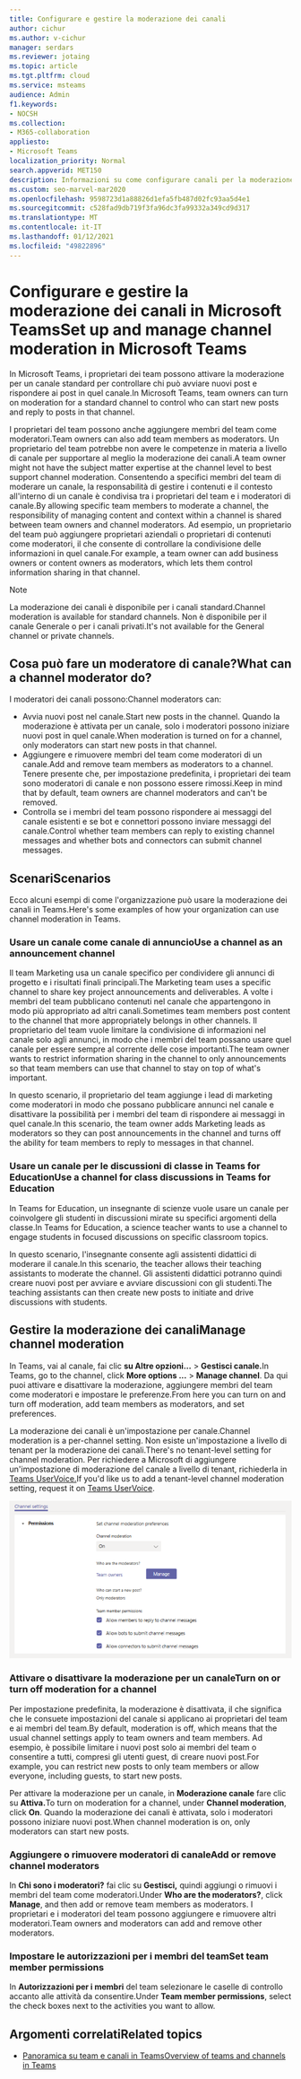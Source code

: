 ```yaml
---
title: Configurare e gestire la moderazione dei canali
author: cichur
ms.author: v-cichur
manager: serdars
ms.reviewer: jotaing
ms.topic: article
ms.tgt.pltfrm: cloud
ms.service: msteams
audience: Admin
f1.keywords:
- NOCSH
ms.collection:
- M365-collaboration
appliesto:
- Microsoft Teams
localization_priority: Normal
search.appverid: MET150
description: Informazioni su come configurare canali per la moderazione in Microsoft Teams, inclusa la procedura per aggiungere membri del team come moderatori di canale.
ms.custom: seo-marvel-mar2020
ms.openlocfilehash: 9598723d1a88826d1efa5fb487d02fc93aa5d4e1
ms.sourcegitcommit: c528fad9db719f3fa96dc3fa99332a349cd9d317
ms.translationtype: MT
ms.contentlocale: it-IT
ms.lasthandoff: 01/12/2021
ms.locfileid: "49822896"
---
```

# <a name="set-up-and-manage-channel-moderation-in-microsoft-teams"></a><span data-ttu-id="9de44-103">Configurare e gestire la moderazione dei canali in Microsoft Teams</span><span class="sxs-lookup"><span data-stu-id="9de44-103">Set up and manage channel moderation in Microsoft Teams</span></span>

<span data-ttu-id="9de44-104">In Microsoft Teams, i proprietari dei team possono attivare la moderazione per un canale standard per controllare chi può avviare nuovi post e rispondere ai post in quel canale.</span><span class="sxs-lookup"><span data-stu-id="9de44-104">In Microsoft Teams, team owners can turn on moderation for a standard channel to control who can start new posts and reply to posts in that channel.</span></span>

<span data-ttu-id="9de44-105">I proprietari del team possono anche aggiungere membri del team come moderatori.</span><span class="sxs-lookup"><span data-stu-id="9de44-105">Team owners can also add team members as moderators.</span></span> <span data-ttu-id="9de44-106">Un proprietario del team potrebbe non avere le competenze in materia a livello di canale per supportare al meglio la moderazione dei canali.</span><span class="sxs-lookup"><span data-stu-id="9de44-106">A team owner might not have the subject matter expertise at the channel level to best support channel moderation.</span></span> <span data-ttu-id="9de44-107">Consentendo a specifici membri del team di moderare un canale, la responsabilità di gestire i contenuti e il contesto all'interno di un canale è condivisa tra i proprietari del team e i moderatori di canale.</span><span class="sxs-lookup"><span data-stu-id="9de44-107">By allowing specific team members to moderate a channel, the responsibility of managing content and context within a channel is shared between team owners and channel moderators.</span></span> <span data-ttu-id="9de44-108">Ad esempio, un proprietario del team può aggiungere proprietari aziendali o proprietari di contenuti come moderatori, il che consente di controllare la condivisione delle informazioni in quel canale.</span><span class="sxs-lookup"><span data-stu-id="9de44-108">For example, a team owner can add business owners or content owners as moderators, which lets them control information sharing in that channel.</span></span>

> [!NOTE]
> <span data-ttu-id="9de44-109">La moderazione dei canali è disponibile per i canali standard.</span><span class="sxs-lookup"><span data-stu-id="9de44-109">Channel moderation is available for standard channels.</span></span> <span data-ttu-id="9de44-110">Non è disponibile per il canale Generale o per i canali privati.</span><span class="sxs-lookup"><span data-stu-id="9de44-110">It's not available for the General channel or private channels.</span></span>

## <a name="what-can-a-channel-moderator-do"></a><span data-ttu-id="9de44-111">Cosa può fare un moderatore di canale?</span><span class="sxs-lookup"><span data-stu-id="9de44-111">What can a channel moderator do?</span></span>

<span data-ttu-id="9de44-112">I moderatori dei canali possono:</span><span class="sxs-lookup"><span data-stu-id="9de44-112">Channel moderators can:</span></span>

- <span data-ttu-id="9de44-113">Avvia nuovi post nel canale.</span><span class="sxs-lookup"><span data-stu-id="9de44-113">Start new posts in the channel.</span></span> <span data-ttu-id="9de44-114">Quando la moderazione è attivata per un canale, solo i moderatori possono iniziare nuovi post in quel canale.</span><span class="sxs-lookup"><span data-stu-id="9de44-114">When moderation is turned on for a channel, only moderators can start new posts in that channel.</span></span>
- <span data-ttu-id="9de44-115">Aggiungere e rimuovere membri del team come moderatori di un canale.</span><span class="sxs-lookup"><span data-stu-id="9de44-115">Add and remove team members as moderators to a channel.</span></span> <span data-ttu-id="9de44-116">Tenere presente che, per impostazione predefinita, i proprietari dei team sono moderatori di canale e non possono essere rimossi.</span><span class="sxs-lookup"><span data-stu-id="9de44-116">Keep in mind that by default, team owners are channel moderators and can't be removed.</span></span>
- <span data-ttu-id="9de44-117">Controlla se i membri del team possono rispondere ai messaggi del canale esistenti e se bot e connettori possono inviare messaggi del canale.</span><span class="sxs-lookup"><span data-stu-id="9de44-117">Control whether team members can reply to existing channel messages and whether bots and connectors can submit channel messages.</span></span>

## <a name="scenarios"></a><span data-ttu-id="9de44-118">Scenari</span><span class="sxs-lookup"><span data-stu-id="9de44-118">Scenarios</span></span>

<span data-ttu-id="9de44-119">Ecco alcuni esempi di come l'organizzazione può usare la moderazione dei canali in Teams.</span><span class="sxs-lookup"><span data-stu-id="9de44-119">Here's some examples of how your organization can use channel moderation in Teams.</span></span>

### <a name="use-a-channel-as-an-announcement-channel"></a><span data-ttu-id="9de44-120">Usare un canale come canale di annuncio</span><span class="sxs-lookup"><span data-stu-id="9de44-120">Use a channel as an announcement channel</span></span>

<span data-ttu-id="9de44-121">Il team Marketing usa un canale specifico per condividere gli annunci di progetto e i risultati finali principali.</span><span class="sxs-lookup"><span data-stu-id="9de44-121">The Marketing team uses a specific channel to share key project announcements and deliverables.</span></span> <span data-ttu-id="9de44-122">A volte i membri del team pubblicano contenuti nel canale che appartengono in modo più appropriato ad altri canali.</span><span class="sxs-lookup"><span data-stu-id="9de44-122">Sometimes team members post content to the channel that more appropriately belongs in other channels.</span></span> <span data-ttu-id="9de44-123">Il proprietario del team vuole limitare la condivisione di informazioni nel canale solo agli annunci, in modo che i membri del team possano usare quel canale per essere sempre al corrente delle cose importanti.</span><span class="sxs-lookup"><span data-stu-id="9de44-123">The team owner wants to restrict information sharing in the channel to only announcements so that team members can use that channel to stay on top of what's important.</span></span>

<span data-ttu-id="9de44-124">In questo scenario, il proprietario del team aggiunge i lead di marketing come moderatori in modo che possano pubblicare annunci nel canale e disattivare la possibilità per i membri del team di rispondere ai messaggi in quel canale.</span><span class="sxs-lookup"><span data-stu-id="9de44-124">In this scenario, the team owner adds Marketing leads as moderators so they can post announcements in the channel and turns off the ability for team members to reply to messages in that channel.</span></span>

### <a name="use-a-channel-for-class-discussions-in-teams-for-education"></a><span data-ttu-id="9de44-125">Usare un canale per le discussioni di classe in Teams for Education</span><span class="sxs-lookup"><span data-stu-id="9de44-125">Use a channel for class discussions in Teams for Education</span></span>

<span data-ttu-id="9de44-126">In Teams for Education, un insegnante di scienze vuole usare un canale per coinvolgere gli studenti in discussioni mirate su specifici argomenti della classe.</span><span class="sxs-lookup"><span data-stu-id="9de44-126">In Teams for Education, a science teacher wants to use a channel to engage students in focused discussions on specific classroom topics.</span></span>

<span data-ttu-id="9de44-127">In questo scenario, l'insegnante consente agli assistenti didattici di moderare il canale.</span><span class="sxs-lookup"><span data-stu-id="9de44-127">In this scenario, the teacher allows their teaching assistants to moderate the channel.</span></span> <span data-ttu-id="9de44-128">Gli assistenti didattici potranno quindi creare nuovi post per avviare e avviare discussioni con gli studenti.</span><span class="sxs-lookup"><span data-stu-id="9de44-128">The teaching assistants can then create new posts to initiate and drive discussions with students.</span></span>

## <a name="manage-channel-moderation"></a><span data-ttu-id="9de44-129">Gestire la moderazione dei canali</span><span class="sxs-lookup"><span data-stu-id="9de44-129">Manage channel moderation</span></span>

<span data-ttu-id="9de44-130">In Teams, vai al canale, fai clic **su Altre opzioni...**  >  **Gestisci canale.**</span><span class="sxs-lookup"><span data-stu-id="9de44-130">In Teams, go to the channel, click **More options ...** > **Manage channel**.</span></span> <span data-ttu-id="9de44-131">Da qui puoi attivare e disattivare la moderazione, aggiungere membri del team come moderatori e impostare le preferenze.</span><span class="sxs-lookup"><span data-stu-id="9de44-131">From here you can turn on and turn off moderation, add team members as moderators, and set preferences.</span></span>

<span data-ttu-id="9de44-132">La moderazione dei canali è un'impostazione per canale.</span><span class="sxs-lookup"><span data-stu-id="9de44-132">Channel moderation is a per-channel setting.</span></span> <span data-ttu-id="9de44-133">Non esiste un'impostazione a livello di tenant per la moderazione dei canali.</span><span class="sxs-lookup"><span data-stu-id="9de44-133">There's no tenant-level setting for channel moderation.</span></span> <span data-ttu-id="9de44-134">Per richiedere a Microsoft di aggiungere un'impostazione di moderazione del canale a livello di tenant, richiederla in [Teams UserVoice.](https://microsoftteams.uservoice.com/)</span><span class="sxs-lookup"><span data-stu-id="9de44-134">If you'd like us to add a tenant-level channel moderation setting, request it on [Teams UserVoice](https://microsoftteams.uservoice.com/).</span></span>

![manage-channel-moderation-in-teams-preferences.png](media/manage-channel-moderation-in-teams-preferences.png)

### <a name="turn-on-or-turn-off-moderation-for-a-channel"></a><span data-ttu-id="9de44-136">Attivare o disattivare la moderazione per un canale</span><span class="sxs-lookup"><span data-stu-id="9de44-136">Turn on or turn off moderation for a channel</span></span>

<span data-ttu-id="9de44-137">Per impostazione predefinita, la moderazione è disattivata, il che significa che le consuete impostazioni del canale si applicano ai proprietari del team e ai membri del team.</span><span class="sxs-lookup"><span data-stu-id="9de44-137">By default, moderation is off, which means that the usual channel settings apply to team owners and team members.</span></span> <span data-ttu-id="9de44-138">Ad esempio, è possibile limitare i nuovi post solo ai membri del team o consentire a tutti, compresi gli utenti guest, di creare nuovi post.</span><span class="sxs-lookup"><span data-stu-id="9de44-138">For example, you can restrict new posts to only team members or allow everyone, including guests, to start new posts.</span></span>

<span data-ttu-id="9de44-139">Per attivare la moderazione per un canale, in **Moderazione canale** fare clic su **Attiva.**</span><span class="sxs-lookup"><span data-stu-id="9de44-139">To turn on moderation for a channel, under **Channel moderation**, click **On**.</span></span> <span data-ttu-id="9de44-140">Quando la moderazione dei canali è attivata, solo i moderatori possono iniziare nuovi post.</span><span class="sxs-lookup"><span data-stu-id="9de44-140">When channel moderation is on, only moderators can start new posts.</span></span> 

### <a name="add-or-remove-channel-moderators"></a><span data-ttu-id="9de44-141">Aggiungere o rimuovere moderatori di canale</span><span class="sxs-lookup"><span data-stu-id="9de44-141">Add or remove channel moderators</span></span>

<span data-ttu-id="9de44-142">In **Chi sono i moderatori?** fai clic su **Gestisci,** quindi aggiungi o rimuovi i membri del team come moderatori.</span><span class="sxs-lookup"><span data-stu-id="9de44-142">Under **Who are the moderators?**, click **Manage**, and then add or remove team members as moderators.</span></span> <span data-ttu-id="9de44-143">I proprietari e i moderatori del team possono aggiungere e rimuovere altri moderatori.</span><span class="sxs-lookup"><span data-stu-id="9de44-143">Team owners and moderators can add and remove other moderators.</span></span>  

### <a name="set-team-member-permissions"></a><span data-ttu-id="9de44-144">Impostare le autorizzazioni per i membri del team</span><span class="sxs-lookup"><span data-stu-id="9de44-144">Set team member permissions</span></span>

<span data-ttu-id="9de44-145">In **Autorizzazioni per i membri** del team selezionare le caselle di controllo accanto alle attività da consentire.</span><span class="sxs-lookup"><span data-stu-id="9de44-145">Under **Team member permissions**, select the check boxes next to the activities  you want to allow.</span></span>

## <a name="related-topics"></a><span data-ttu-id="9de44-146">Argomenti correlati</span><span class="sxs-lookup"><span data-stu-id="9de44-146">Related topics</span></span>

- [<span data-ttu-id="9de44-147">Panoramica su team e canali in Teams</span><span class="sxs-lookup"><span data-stu-id="9de44-147">Overview of teams and channels in Teams</span></span>](teams-channels-overview.md)
